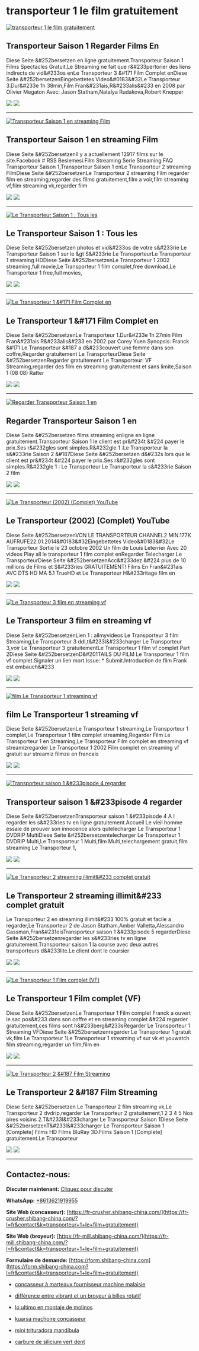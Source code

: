 # transporteur 1 le film gratuitement

<a href="https://swt.shibang-china.com/?l=fr&img&k=transporteur+1+le+film+gratuitement" target="_blank">![transporteur 1 le film gratuitement](http://static.shibang-china.com/all-800x300/1366.jpg)</a>

## Transporteur Saison 1 Regarder Films En
Diese Seite &#252bersetzen en ligne gratuitement.Transporteur Saison 1 Films Spectacles Gratuit.Le Streaming ne fait que r&#233pertorier des liens indirects de vid&#233os enLe Transporteur 3 &#171 Film Complet enDiese Seite &#252bersetzenEingebettetes Video&#0183&#32Le Transporteur 3.Dur&#233e 1h 38min,Film Fran&#231ais,R&#233alis&#233 en 2008 par Olivier Megaton Avec: Jason Statham,Natalya Rudakova,Robert Knepper


<a href="https://whatsapp.shibangsoft.com/WhatsApp.php" target="_blank" title="WhatsApp">![](http://static.shibang-china.com/icon/whatsapp.png)</a> <a href="https://swt.shibang-china.com/?l=fr&icon&k=transporteur+1+le+film+gratuitement" target="_blank">![](http://static.shibang-china.com/icon/chat-fr.png)</a>

---

<a href="https://swt.shibang-china.com/?l=fr&img&k=transporteur+1+le+film+gratuitement" target="_blank">![Transporteur Saison 1 en streaming Film](http://static.shibang-china.com/all-800x300/1223.jpg)</a>

## Transporteur Saison 1 en streaming Film
Diese Seite &#252bersetzenIl y a actuellement 12917 films sur le site.Facebook # RSS Beslemesi.Film Streaming Serie Streaming FAQ Transporteur Saison 1,Transporteur Saison 1 enLe Transporteur 2 streaming FilmDiese Seite &#252bersetzenLe Transporteur 2 streaming Film regarder film en streaming,regarder des films gratuitement,film a voir,film streaming vf,film streaming vk,regarder film


<a href="https://whatsapp.shibangsoft.com/WhatsApp.php" target="_blank" title="WhatsApp">![](http://static.shibang-china.com/icon/whatsapp.png)</a> <a href="https://swt.shibang-china.com/?l=fr&icon&k=transporteur+1+le+film+gratuitement" target="_blank">![](http://static.shibang-china.com/icon/chat-fr.png)</a>

---

<a href="https://swt.shibang-china.com/?l=fr&img&k=transporteur+1+le+film+gratuitement" target="_blank">![Le Transporteur Saison 1 : Tous les](http://static.shibang-china.com/all-800x300/15.jpg)</a>

## Le Transporteur Saison 1 : Tous les
Diese Seite &#252bersetzen photos et vid&#233os de votre s&#233rie Le Transporteur Saison 1 sur le &gt S&#233rie Le TransporteurLe Transporteur 1 streaming HDDiese Seite &#252bersetzenLe Transporteur 1 2002 streaming,full movie,Le Transporteur 1 film complet,free download,Le Transporteur 1 free,full movies,


<a href="https://whatsapp.shibangsoft.com/WhatsApp.php" target="_blank" title="WhatsApp">![](http://static.shibang-china.com/icon/whatsapp.png)</a> <a href="https://swt.shibang-china.com/?l=fr&icon&k=transporteur+1+le+film+gratuitement" target="_blank">![](http://static.shibang-china.com/icon/chat-fr.png)</a>

---

<a href="https://swt.shibang-china.com/?l=fr&img&k=transporteur+1+le+film+gratuitement" target="_blank">![Le Transporteur 1 &#171 Film Complet en](http://static.shibang-china.com/all-800x300/1282.jpg)</a>

## Le Transporteur 1 &#171 Film Complet en
Diese Seite &#252bersetzenLe Transporteur 1.Dur&#233e 1h 27min Film Fran&#231ais R&#233alis&#233 en 2002 par Corey Yuen Synopsis: Franck &#171 Le Transporteur &#187 a d&#233couvert une femme dans son coffre,Regarder gratuitement Le TransporteurDiese Seite &#252bersetzenRegarder gratuitement Le Transporteur: VF Streaming,regarder des film en streaming gratuitement et sans limite,Saison 1 (08 08) Ratter


<a href="https://whatsapp.shibangsoft.com/WhatsApp.php" target="_blank" title="WhatsApp">![](http://static.shibang-china.com/icon/whatsapp.png)</a> <a href="https://swt.shibang-china.com/?l=fr&icon&k=transporteur+1+le+film+gratuitement" target="_blank">![](http://static.shibang-china.com/icon/chat-fr.png)</a>

---

<a href="https://swt.shibang-china.com/?l=fr&img&k=transporteur+1+le+film+gratuitement" target="_blank">![Regarder Transporteur Saison 1 en](http://static.shibang-china.com/all-800x300/1478.jpg)</a>

## Regarder Transporteur Saison 1 en
Diese Seite &#252bersetzen films streaming enligne en ligne gratuitement.Transporteur Saison 1 le client est pr&#234t &#224 payer le prix.Ses r&#232gles sont simples.R&#232gle 1 :Le Transporteur la s&#233rie Saison 2 &#187Diese Seite &#252bersetzen d&#232s lors que le client est pr&#234t &#224 payer le prix.Ses r&#232gles sont simples.R&#232gle 1 : Le Transporteur Le Transporteur la s&#233rie Saison 2 film


<a href="https://whatsapp.shibangsoft.com/WhatsApp.php" target="_blank" title="WhatsApp">![](http://static.shibang-china.com/icon/whatsapp.png)</a> <a href="https://swt.shibang-china.com/?l=fr&icon&k=transporteur+1+le+film+gratuitement" target="_blank">![](http://static.shibang-china.com/icon/chat-fr.png)</a>

---

<a href="https://swt.shibang-china.com/?l=fr&img&k=transporteur+1+le+film+gratuitement" target="_blank">![Le Transporteur (2002) (Complet) YouTube](http://static.shibang-china.com/all-800x300/179.jpg)</a>

## Le Transporteur (2002) (Complet) YouTube
Diese Seite &#252bersetzenVON LE TRANSPORTEUR CHANNEL2 MIN.177K AUFRUFE22.01.2014&#0183&#32Eingebettetes Video&#0183&#32Le Transporteur Sortie le 23 octobre 2002 Un film de Louis Leterrier Avec 20 videos Play all le transporteur 1 film complet enRegarder Telecharger Le TransporteurDiese Seite &#252bersetzenAcc&#233dez &#224 plus de 10 millions de Films et S&#233ries GRATUITEMENT! Films En Fran&#231ais AVC DTS HD MA 5.1 TrueHD et Le Transporteur H&#233ritage film en


<a href="https://whatsapp.shibangsoft.com/WhatsApp.php" target="_blank" title="WhatsApp">![](http://static.shibang-china.com/icon/whatsapp.png)</a> <a href="https://swt.shibang-china.com/?l=fr&icon&k=transporteur+1+le+film+gratuitement" target="_blank">![](http://static.shibang-china.com/icon/chat-fr.png)</a>

---

<a href="https://swt.shibang-china.com/?l=fr&img&k=transporteur+1+le+film+gratuitement" target="_blank">![Le Transporteur 3 film en streaming vf](http://static.shibang-china.com/all-800x300/372.jpg)</a>

## Le Transporteur 3 film en streaming vf
Diese Seite &#252bersetzenLien 1 : allmyvideos Le Transporteur 3 film Streaming,Le Transporteur 3 ddl,t&#233l&#233charger Le Transporteur 3,voir Le Transporteur 3 gratuitementLe Transporteur 1 film vf complet Part 2Diese Seite &#252bersetzenD&#201TAILS DU FILM Le Transporteur 1 film vf complet.Signaler un lien mort.Issue: * Submit.Introduction de film Frank est embauch&#233


<a href="https://whatsapp.shibangsoft.com/WhatsApp.php" target="_blank" title="WhatsApp">![](http://static.shibang-china.com/icon/whatsapp.png)</a> <a href="https://swt.shibang-china.com/?l=fr&icon&k=transporteur+1+le+film+gratuitement" target="_blank">![](http://static.shibang-china.com/icon/chat-fr.png)</a>

---

<a href="https://swt.shibang-china.com/?l=fr&img&k=transporteur+1+le+film+gratuitement" target="_blank">![film Le Transporteur 1 streaming vf](http://static.shibang-china.com/all-800x300/369.jpg)</a>

## film Le Transporteur 1 streaming vf
Diese Seite &#252bersetzenLe Transporteur 1 streaming,Le Transporteur 1 complet,Le Transporteur 1 film complet streaming,Regarder Film Le Transporteur 1 en Streaming,Le Transporteur Film complet en streaming vf streamizregarder Le Transporteur 1 2002 Film complet en streaming vf gratuit sur streamiz filmze en francais


<a href="https://whatsapp.shibangsoft.com/WhatsApp.php" target="_blank" title="WhatsApp">![](http://static.shibang-china.com/icon/whatsapp.png)</a> <a href="https://swt.shibang-china.com/?l=fr&icon&k=transporteur+1+le+film+gratuitement" target="_blank">![](http://static.shibang-china.com/icon/chat-fr.png)</a>

---

<a href="https://swt.shibang-china.com/?l=fr&img&k=transporteur+1+le+film+gratuitement" target="_blank">![Transporteur saison 1 &#233pisode 4 regarder](http://static.shibang-china.com/all-800x300/963.jpg)</a>

## Transporteur saison 1 &#233pisode 4 regarder
Diese Seite &#252bersetzenTransporteur saison 1 &#233pisode 4 A l regarder les s&#233ries tv en ligne gratuitement.Accueil Le vieil homme essaie de prouver son innocence alors qutelecharger Le Transporteur 1 DVDRIP MultiDiese Seite &#252bersetzentelecharger Le Transporteur 1 DVDRIP Multi,Le Transporteur 1 Multi,film Multi,telechargement gratuit,film streaming Le Transporteur 1,


<a href="https://whatsapp.shibangsoft.com/WhatsApp.php" target="_blank" title="WhatsApp">![](http://static.shibang-china.com/icon/whatsapp.png)</a> <a href="https://swt.shibang-china.com/?l=fr&icon&k=transporteur+1+le+film+gratuitement" target="_blank">![](http://static.shibang-china.com/icon/chat-fr.png)</a>

---

<a href="https://swt.shibang-china.com/?l=fr&img&k=transporteur+1+le+film+gratuitement" target="_blank">![Le Transporteur 2 streaming illimit&#233 complet gratuit](http://static.shibang-china.com/all-800x300/888.jpg)</a>

## Le Transporteur 2 streaming illimit&#233 complet gratuit
Le Transporteur 2 en streaming illimit&#233 100% gratuit et facile a regarder,Le Transporteur 2 de Jason Statham,Amber Valletta,Alessandro Gassman,Fran&#231oisTransporteur saison 1 &#233pisode 5 regarderDiese Seite &#252bersetzenregarder les s&#233ries tv en ligne gratuitement.Transporteur saison 1 la course avec deux autres transporteurs d&#233lite.Le client dont le coursier


<a href="https://whatsapp.shibangsoft.com/WhatsApp.php" target="_blank" title="WhatsApp">![](http://static.shibang-china.com/icon/whatsapp.png)</a> <a href="https://swt.shibang-china.com/?l=fr&icon&k=transporteur+1+le+film+gratuitement" target="_blank">![](http://static.shibang-china.com/icon/chat-fr.png)</a>

---

<a href="https://swt.shibang-china.com/?l=fr&img&k=transporteur+1+le+film+gratuitement" target="_blank">![Le Transporteur 1 Film complet (VF)](http://static.shibang-china.com/all-800x300/963.jpg)</a>

## Le Transporteur 1 Film complet (VF)
Diese Seite &#252bersetzenLe Transporteur 1 Film complet Franck a ouvert le sac pos&#233 dans son coffre et en streaming complet &#224 regarder gratuitement,ces films sont h&#233berg&#233sRegarder Le Transporteur 1 Streaming VFDiese Seite &#252bersetzenregarder Le Transporteur 1 gratuit vk,film Le Transporteur 1Le Transporteur 1 streaming vf sur vk et youwatch film streaming,regarder un film,film en


<a href="https://whatsapp.shibangsoft.com/WhatsApp.php" target="_blank" title="WhatsApp">![](http://static.shibang-china.com/icon/whatsapp.png)</a> <a href="https://swt.shibang-china.com/?l=fr&icon&k=transporteur+1+le+film+gratuitement" target="_blank">![](http://static.shibang-china.com/icon/chat-fr.png)</a>

---

<a href="https://swt.shibang-china.com/?l=fr&img&k=transporteur+1+le+film+gratuitement" target="_blank">![Le Transporteur 2 &#187 Film Streaming](http://static.shibang-china.com/all-800x300/1496.jpg)</a>

## Le Transporteur 2 &#187 Film Streaming
Diese Seite &#252bersetzen Le Transporteur 2 film streaming vk,Le Transporteur 2 dvdrip,regarder Le Transporteur 2 gratuitement,1 2 3 4 5 Nos pires voisins 2.T&#233l&#233charger Le Transporteur Saison 1Diese Seite &#252bersetzenT&#233l&#233charger Le Transporteur Saison 1 [Complete] Films HD Films BluRay 3D.Films Saison 1 [Complete] gratuitement.Le Transporteur


<a href="https://whatsapp.shibangsoft.com/WhatsApp.php" target="_blank" title="WhatsApp">![](http://static.shibang-china.com/icon/whatsapp.png)</a> <a href="https://swt.shibang-china.com/?l=fr&icon&k=transporteur+1+le+film+gratuitement" target="_blank">![](http://static.shibang-china.com/icon/chat-fr.png)</a>

---
## Contactez-nous:

**Discuter maintenant:** [Cliquez pour discuter](https://swt.shibang-china.com?l=fr&contact&k=transporteur+1+le+film+gratuitement)

**WhatsApp:**  [+8613621919955](https://whatsapp.shibangsoft.com/WhatsApp.php)

**Site Web (concasseur):** [https://fr-crusher.shibang-china.com/](https://fr-crusher.shibang-china.com/?l=fr&contact&k=transporteur+1+le+film+gratuitement)

**Site Web (broyeur):** [https://fr-mill.shibang-china.com/](https://fr-mill.shibang-china.com/?l=fr&contact&k=transporteur+1+le+film+gratuitement)

**Formulaire de demande:** [https://form.shibang-china.com](https://form.shibang-china.com?l=fr&contact&k=transporteur+1+le+film+gratuitement)

* [concasseur à marteaux fournisseur machine malaisie](../65/concasseur%20%C3%A0%20marteaux%20fournisseur%20machine%20malaisie.md)

* [différence entre vibrant et un broyeur à billes rotatif](../65/diff%C3%A9rence%20entre%20vibrant%20et%20un%20broyeur%20%C3%A0%20billes%20rotatif.md)

* [lo ultimo en montaje de molinos](../63/lo%20ultimo%20en%20montaje%20de%20molinos.md)

* [kuarsa machoire concasseur](../65/kuarsa%20machoire%20concasseur.md)

* [mini trituradora mandíbula](../64/mini%20trituradora%20mand%C3%ADbula.md)

* [carbure de silicium vert dent](../65/carbure%20de%20silicium%20vert%20dent.md)
